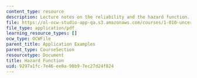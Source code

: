 ```yaml
---
content_type: resource
description: Lecture notes on the reliability and the hazard function.
file: https://ol-ocw-studio-app-qa.s3.amazonaws.com/courses/1-010-uncertainty-in-engineering-fall-2008/9297a1fc7e46ee0a90b97ec27d24f824_app_08.pdf
file_type: application/pdf
learning_resource_types: []
ocw_type: OCWFile
parent_title: Application Examples
parent_type: CourseSection
resourcetype: Document
title: Hazard Function
uid: 9297a1fc-7e46-ee0a-90b9-7ec27d24f824
---
```

